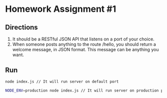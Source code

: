 # Homework Assignment #1

## Directions
1. It should be a RESTful JSON API that listens on a port of your choice.
2. When someone posts anything to the route /hello, you should return a welcome message, in JSON format. This message can be anything you want. 

## Run
```bash
node index.js // It will run server on default port

NODE_ENV=production node index.js // It will run server on production port
```

